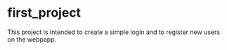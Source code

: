 # first_project

This project is intended to create a simple login and to register new users on the webpapp.
